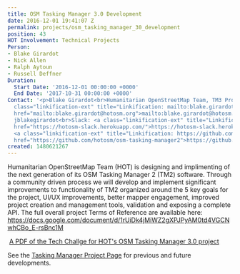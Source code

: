 ```yaml
---
title: OSM Tasking Manager 3.0 Development
date: 2016-12-01 19:41:07 Z
permalink: projects/osm_tasking_manager_30_development
position: 43
HOT Involvement: Technical Projects
Person:
- Blake Girardot
- Nick Allen
- Ralph Aytoun
- Russell Deffner
Duration:
  Start Date: '2016-12-01 00:00:00 +0000'
  End Date: '2017-10-31 00:00:00 +0000'
Contact: '<p>Blake Girardot<br>Humanitarian OpenStreetMap Team, TM3 Project Manager<br><a
  class="linkification-ext" title="Linkification: mailto:blake.girardot@hotosm.org"
  href="mailto:blake.girardot@hotosm.org">mailto:blake.girardot@hotosm.org</a><br>skype:
  jblakegirardot<br>Slack: <a class="linkification-ext" title="Linkification: https://hotosm-slack.herokuapp.com/"
  href="https://hotosm-slack.herokuapp.com/">https://hotosm-slack.herokuapp.com/</a><br>GitHub:
  <a class="linkification-ext" title="Linkification: https://github.com/hotosm/osm-tasking-manager2"
  href="https://github.com/hotosm/osm-tasking-manager2">https://github.com/hotosm/osm-tasking-manager2</a></p>'
created: 1480621267
---
```


<p>Humanitarian OpenStreetMap Team (HOT) is designing and implimenting of the next generation of its OSM Tasking Manager 2 (TM2) software. Through a community driven process we will develop and implement significant improvements to functionality of TM2 organized around the 5 key goals for the project, UI/UX improvements, better mapper engagement, improved project creation and management tools, validation and exposing a complete API. The full overall project Terms of Reference are available here: <a class="linkification-ext" title="Linkification: https://docs.google.com/document/d/1rUiDk4jMiWZ2gXPJPyAM0td4VGCNwhCBo_E-rsBnc1M" href="https://docs.google.com/document/d/1rUiDk4jMiWZ2gXPJPyAM0td4VGCNwhCBo_E-rsBnc1M">https://docs.google.com/document/d/1rUiDk4jMiWZ2gXPJPyAM0td4VGCNwhCBo_E-rsBnc1M</a></p><p><span class="file"><img class="file-icon" title="application/pdf" src="/modules/file/icons/application-pdf.png" alt=""> <a title="A PDF of the Tech Challge for HOT's OSM Tasking Manager 3.0 project" href="/sites/default/files/TM3TechChallenge-Final.pdf">A PDF of the Tech Challge for HOT's OSM Tasking Manager 3.0 project</a></span></p><p><span class="file">See the <a href="https://www.hotosm.org/projects/tasking_manager">Tasking Manager Project Page</a> for previous and future developments.</span></p>

